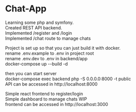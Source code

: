 # Chat-App

Learning some php and symfony.\
Created REST API backend.\
Implemented /register and /login\
Implemented /chat route to manage chats

Project is set up so that you can just build it with docker.\
rename .env.example to .env in project root\
rename .env.dev to .env in backend/app\
docker-compose up --build -d

then you can start server\
docker-compose exec backend php -S 0.0.0.0:8000 -t public\
API can be accessed in http://localhost:8000

Simple react frontend to register/login\
Simple dashboard to manage chats WIP\
frontend can be accessed in http://localhost:3000
